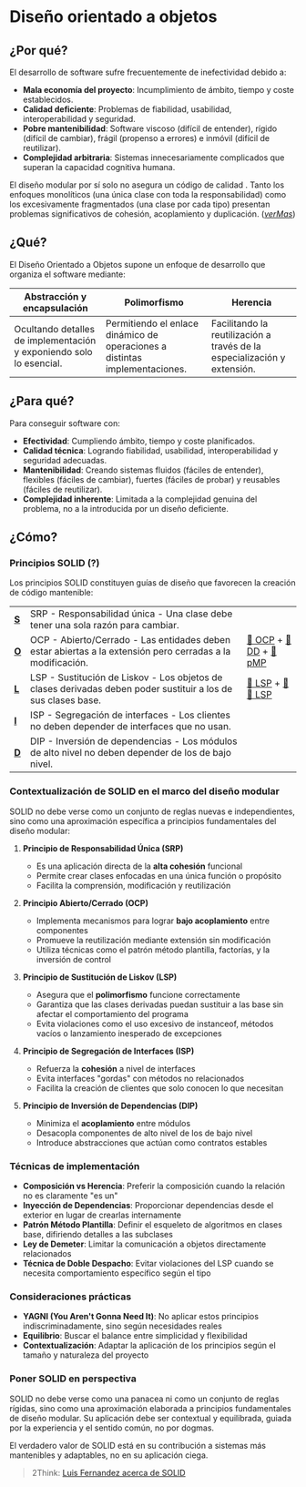 # Diseño orientado a objetos

## ¿Por qué?

El desarrollo de software sufre frecuentemente de inefectividad debido a:

- **Mala economía del proyecto**: Incumplimiento de ámbito, tiempo y coste establecidos.
- **Calidad deficiente**: Problemas de fiabilidad, usabilidad, interoperabilidad y seguridad.
- **Pobre mantenibilidad**: Software viscoso (difícil de entender), rígido (difícil de cambiar), frágil (propenso a errores) e inmóvil (difícil de reutilizar).
- **Complejidad arbitraria**: Sistemas innecesariamente complicados que superan la capacidad cognitiva humana.

El diseño modular por sí solo no asegura un código de calidad . Tanto los enfoques monolíticos (una única clase con toda la responsabilidad) como los excesivamente fragmentados (una clase por cada tipo) presentan problemas significativos de cohesión, acoplamiento y duplicación. ([*verMas*](limitacionesDiseñoModular.md))

## ¿Qué?

El Diseño Orientado a Objetos supone un enfoque de desarrollo que organiza el software mediante:

|Abstracción y encapsulación|Polimorfismo|Herencia|
|-|-|-|
|Ocultando detalles de implementación y exponiendo solo lo esencial.|Permitiendo el enlace dinámico de operaciones a distintas implementaciones.|Facilitando la reutilización a través de la especialización y extensión.|

## ¿Para qué?

Para conseguir software con:

- **Efectividad**: Cumpliendo ámbito, tiempo y coste planificados.
- **Calidad técnica**: Logrando fiabilidad, usabilidad, interoperabilidad y seguridad adecuadas.
- **Mantenibilidad**: Creando sistemas fluidos (fáciles de entender), flexibles (fáciles de cambiar), fuertes (fáciles de probar) y reusables (fáciles de reutilizar).
- **Complejidad inherente**: Limitada a la complejidad genuina del problema, no a la introducida por un diseño deficiente.

## ¿Cómo?

### Principios SOLID (?)

Los principios SOLID constituyen guías de diseño que favorecen la creación de código mantenible:

||||
|-|-|-|
|**[S](SOLID_S.md)**|SRP - Responsabilidad única - Una clase debe tener una sola razón para cambiar.|
|**[O](SOLID_O.md)**|OCP - Abierto/Cerrado - Las entidades deben estar abiertas a la extensión pero cerradas a la modificación.|[🚬 OCP](/src/DOO/OCP/README.md) + [🚬DD](/src/DOO/DD/DD00/README.md) + [🚬pMP](/src/DOO/pMP/README.md)
|**[L](SOLID_L.md)**|LSP - Sustitución de Liskov - Los objetos de clases derivadas deben poder sustituir a los de sus clases base.|[🚬 LSP](LSP.md) + [🚬🚬 LSP](https://github.com/mmasias/fLiskov)
|**[I](SOLID_I.md)**|ISP - Segregación de interfaces - Los clientes no deben depender de interfaces que no usan.|
|**[D](SOLID_D.md)**|DIP - Inversión de dependencias - Los módulos de alto nivel no deben depender de los de bajo nivel.|

### Contextualización de SOLID en el marco del diseño modular

SOLID no debe verse como un conjunto de reglas nuevas e independientes, sino como una aproximación específica a principios fundamentales del diseño modular:

1. **Principio de Responsabilidad Única (SRP)**
   - Es una aplicación directa de la **alta cohesión** funcional
   - Permite crear clases enfocadas en una única función o propósito
   - Facilita la comprensión, modificación y reutilización

2. **Principio Abierto/Cerrado (OCP)**
   - Implementa mecanismos para lograr **bajo acoplamiento** entre componentes
   - Promueve la reutilización mediante extensión sin modificación
   - Utiliza técnicas como el patrón método plantilla, factorías, y la inversión de control

3. **Principio de Sustitución de Liskov (LSP)**
   - Asegura que el **polimorfismo** funcione correctamente
   - Garantiza que las clases derivadas puedan sustituir a las base sin afectar el comportamiento del programa
   - Evita violaciones como el uso excesivo de instanceof, métodos vacíos o lanzamiento inesperado de excepciones

4. **Principio de Segregación de Interfaces (ISP)**
   - Refuerza la **cohesión** a nivel de interfaces
   - Evita interfaces "gordas" con métodos no relacionados
   - Facilita la creación de clientes que solo conocen lo que necesitan

5. **Principio de Inversión de Dependencias (DIP)**
   - Minimiza el **acoplamiento** entre módulos
   - Desacopla componentes de alto nivel de los de bajo nivel
   - Introduce abstracciones que actúan como contratos estables

### Técnicas de implementación

- **Composición vs Herencia**: Preferir la composición cuando la relación no es claramente "es un"
- **Inyección de Dependencias**: Proporcionar dependencias desde el exterior en lugar de crearlas internamente
- **Patrón Método Plantilla**: Definir el esqueleto de algoritmos en clases base, difiriendo detalles a las subclases
- **Ley de Demeter**: Limitar la comunicación a objetos directamente relacionados
- **Técnica de Doble Despacho**: Evitar violaciones del LSP cuando se necesita comportamiento específico según el tipo

### Consideraciones prácticas

- **YAGNI (You Aren't Gonna Need It)**: No aplicar estos principios indiscriminadamente, sino según necesidades reales
- **Equilibrio**: Buscar el balance entre simplicidad y flexibilidad
- **Contextualización**: Adaptar la aplicación de los principios según el tamaño y naturaleza del proyecto

### Poner SOLID en perspectiva

SOLID no debe verse como una panacea ni como un conjunto de reglas rígidas, sino como una aproximación elaborada a principios fundamentales de diseño modular. Su aplicación debe ser contextual y equilibrada, guiada por la experiencia y el sentido común, no por dogmas.

El verdadero valor de SOLID está en su contribución a sistemas más mantenibles y adaptables, no en su aplicación ciega.

> 2Think: [Luis Fernandez acerca de SOLID](https://www.youtube.com/watch?v=YqSV_RuWRV0)
